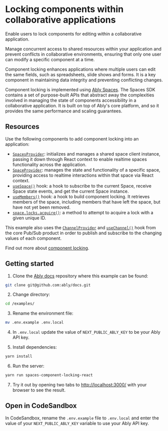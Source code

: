# Locking components within collaborative applications

Enable users to lock components for editing within a collaborative application.

Manage concurrent access to shared resources within your application and prevent conflicts in collaborative environments, ensuring that only one user can modify a specific component at a time.

Component locking enhances applications where multiple users can edit the same fields, such as spreadsheets, slide shows and forms. It is a key component in maintaining data integrity and preventing conflicting changes.

Component locking is implemented using [Ably Spaces](https://ably.com/docs/products/spaces). The Spaces SDK contains a set of purpose-built APIs that abstract away the complexities involved in managing the state of components accessibility in a collaborative application. It is built on top of Ably's core platform, and so it provides the same performance and scaling guarantees.

## Resources

Use the following components to add component locking into an application:

* [`SpacesProvider`](https://ably.com/docs/spaces/react#spaces-provider): initializes and manages a shared space client instance, passing it down through React context to enable realtime spaces functionality across the application.
* [`SpaceProvider`](https://ably.com/docs/spaces/react#spaces-provider): manages the state and functionality of a specific space, providing access to realtime interactions within that space via React context.
* [`useSpace()`](https://ably.com/docs/spaces/react#useSpace) hook: a hook to subscribe to the current Space, receive Space state events, and get the current Space instance.
* [`useMembers()`](https://ably.com/docs/spaces/react#useMembers) hook: a hook to build component locking. It retrieves members of the space, including members that have left the space, but have not yet been removed.
* [`space.locks.acquire()`](https://ably.com/docs/spaces/locking#acquire): a method to attempt to acquire a lock with a given unique ID.

This example also uses the [`ChannelProvider`](https://ably.com/docs/getting-started/react#channel-provider) and  [`useChannel()`](https://ably.com/docs/getting-started/react#useChannel) hook from the core Pub/Sub product in order to publish and subscribe to the changing values of each component.

Find out more about [component locking](https://ably.com/docs/spaces/locking).

## Getting started


1. Clone the [Ably docs](https://github.com/ably/docs) repository where this example can be found:

```sh
git clone git@github.com:ably/docs.git
```

2. Change directory:

```sh
cd /examples/
```

3. Rename the environment file:

```sh
mv .env.example .env.local
```

4. In `.env.local` update the value of `NEXT_PUBLIC_ABLY_KEY` to be your Ably API key.

5. Install dependencies:

```sh
yarn install
```

6. Run the server:

```sh
yarn run spaces-component-locking-react
```

7. Try it out by opening two tabs to [http://localhost:3000/](http://localhost:3000/) with your browser to see the result.

## Open in CodeSandbox

In CodeSandbox, rename the `.env.example` file to `.env.local` and enter the value of your `NEXT_PUBLIC_ABLY_KEY` variable to use your Ably API key.
